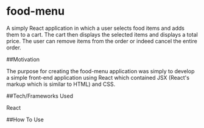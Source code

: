 # food-menu

A simply React application in which a user selects food items and adds them to a cart. The cart then displays the selected items
and displays a total price. The user can remove items from the order or indeed cancel the entire order.

##Motivation

The purpose for creating the food-menu application was simply to develop a simple front-end application using React which
contained JSX (React's markup which is similar to HTML) and CSS. 

##Tech/Frameworks Used

React

##How To Use
